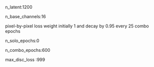 n_latent:1200 

n_base_channels:16 

pixel-by-pixel loss weight initially 1 and decay by 0.95 every 25 combo epochs 

n_solo_epochs:0 

n_combo_epochs:600 

max_disc_loss :999 

